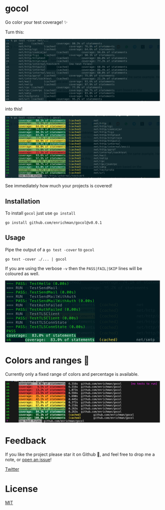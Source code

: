 # gocol

Go color your test coverage! ✨

Turn this:

<img alt="gocol 1" src="./assets/gocol_1.png" width="600px">

into this!

<img alt="gocol 2" src="./assets/gocol_2.png" width="600px">

See immediately how much your projects is covered!

## Installation

To install `gocol` just use `go install`
```
go install github.com/enrichman/gocol@v0.0.1
```

## Usage

Pipe the output of a `go test -cover` to `gocol`
```
go test -cover ./... | gocol
```

If you are using the verbose `-v` then the `PASS|FAIL|SKIP` lines will be coloured as well.

<img alt="gocol 4" src="./assets/gocol_4.png" width="600px">


# Colors and ranges 🌈

Currently only a fixed range of colors and percentage is available.

<img alt="gocol 3" src="./assets/gocol_3.png" width="600px">

# Feedback
If you like the project please star it on Github 🌟, and feel free to drop me a note, or [open an issue](https://github.com/enrichman/gocol/issues/new)!

[Twitter](https://twitter.com/enrichmann)

# License

[MIT](LICENSE)